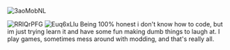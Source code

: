 ![3aoMobNL](https://user-images.githubusercontent.com/118684017/202919244-bb6892e4-5da3-452a-9fcf-83fdbe0cdbf5.gif)



![RRIQrPFG](https://user-images.githubusercontent.com/118684017/202919432-5545308d-01ee-4bbc-b365-3d9a8d128d17.gif)
![Euq6xLIu](https://user-images.githubusercontent.com/118684017/202919601-11acff88-9612-4534-8d0a-c3e1755e9d74.gif)
Being 100% honest i don't know how to code, but im just trying learn it and have some fun making dumb things to laugh at.
I play games, sometimes mess around with modding, and that's really all.
